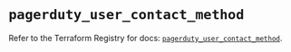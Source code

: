 # `pagerduty_user_contact_method`

Refer to the Terraform Registry for docs: [`pagerduty_user_contact_method`](https://registry.terraform.io/providers/pagerduty/pagerduty/3.26.0/docs/resources/user_contact_method).
